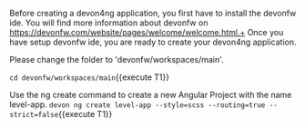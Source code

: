 Before creating a devon4ng application, you first have to install the devonfw ide. You will find more information about devonfw on https://devonfw.com/website/pages/welcome/welcome.html.+
Once you have setup devonfw ide, you are ready to create your devon4ng application.


Please change the folder to &#39;devonfw/workspaces/main&#39;.

`cd devonfw/workspaces/main`{{execute T1}}


Use the ng create command to create a new Angular Project with the name level-app.
`devon ng create level-app --style=scss --routing=true --strict=false`{{execute T1}}


